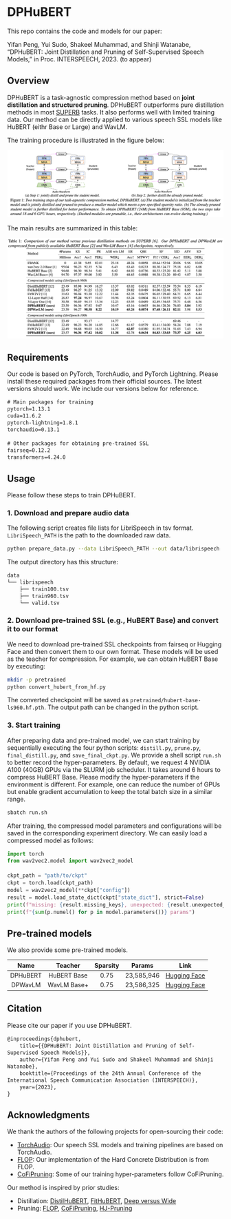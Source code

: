# DPHuBERT

This repo contains the code and models for our paper: 

Yifan Peng, Yui Sudo, Shakeel Muhammad, and Shinji Watanabe, “DPHuBERT: Joint Distillation and Pruning of Self-Supervised Speech Models,” in Proc. INTERSPEECH, 2023. (to appear)


## Overview

DPHuBERT is a task-agnostic compression method based on **joint distillation and structured pruning**. DPHuBERT outperforms pure distillation methods in most [SUPERB](https://superbbenchmark.org/leaderboard) tasks. It also performs well with limited training data. Our method can be directly applied to various speech SSL models like HuBERT (eithr Base or Large) and WavLM.

The training procedure is illustrated in the figure below:

![Training procedure of DPHuBERT](imgs/dphubert-train.png)

The main results are summarized in this table:

![DPHuBERT results](imgs/dphubert-results.png)


## Requirements

Our code is based on PyTorch, TorchAudio, and PyTorch Lightning. Please install these required packages from their official sources. The latest versions should work. We include our versions below for reference.

```
# Main packages for training
pytorch=1.13.1
cuda=11.6.2
pytorch-lightning=1.8.1
torchaudio=0.13.1

# Other packages for obtaining pre-trained SSL
fairseq=0.12.2
transformers=4.24.0
```


## Usage

Please follow these steps to train DPHuBERT.

### 1. Download and prepare audio data

The following script creates file lists for LibriSpeech in tsv format. `LibriSpeech_PATH` is the path to the downloaded raw data.

```bash
python prepare_data.py --data LibriSpeech_PATH --out data/librispeech
```

The output directory has this structure:

```
data
└── librispeech
    ├── train100.tsv
    ├── train960.tsv
    └── valid.tsv
```

### 2. Download pre-trained SSL (e.g., HuBERT Base) and convert it to our format

We need to download pre-trained SSL checkpoints from fairseq or Hugging Face and then convert them to our own format. These models will be used as the teacher for compression. For example, we can obtain HuBERT Base by executing:

```bash
mkdir -p pretrained
python convert_hubert_from_hf.py
```

The converted checkpoint will be saved as `pretrained/hubert-base-ls960.hf.pth`. The output path can be changed in the python script.

### 3. Start training

After preparing data and pre-trained model, we can start training by sequentially executing the four python scripts: `distill.py`, `prune.py`, `final_distill.py`, and `save_final_ckpt.py`. We provide a shell script `run.sh` to better record the hyper-parameters. By default, we request 4 NVIDIA A100 (40GB) GPUs via the SLURM job scheduler. It takes around 6 hours to compress HuBERT Base. Please modify the hyper-parameters if the environment is different. For example, one can reduce the number of GPUs but enable gradient accumulation to keep the total batch size in a similar range.

```bash
sbatch run.sh
```

After training, the compressed model parameters and configurations will be saved in the corresponding experiment directory. We can easily load a compressed model as follows:

```python
import torch
from wav2vec2.model import wav2vec2_model

ckpt_path = "path/to/ckpt"
ckpt = torch.load(ckpt_path)
model = wav2vec2_model(**ckpt["config"])
result = model.load_state_dict(ckpt["state_dict"], strict=False)
print(f"missing: {result.missing_keys}, unexpected: {result.unexpected_keys}")
print(f"{sum(p.numel() for p in model.parameters())} params")
```


## Pre-trained models

We also provide some pre-trained models.

| Name | Teacher | Sparsity | Params | Link |
|:---:|:---:|:---:|:---:|:---:|
| DPHuBERT | HuBERT Base | 0.75 | 23,585,946 | [Hugging Face](https://huggingface.co/pyf98/DPHuBERT/blob/main/DPHuBERT-sp0.75.pth) |
| DPWavLM | WavLM Base+ | 0.75 | 23,586,325 | [Hugging Face](https://huggingface.co/pyf98/DPHuBERT/blob/main/DPWavLM-sp0.75.pth) |



## Citation

Please cite our paper if you use DPHuBERT.

```
@inproceedings{dphubert,
    title={{DPHuBERT: Joint Distillation and Pruning of Self-Supervised Speech Models}},
    author={Yifan Peng and Yui Sudo and Shakeel Muhammad and Shinji Watanabe},
    booktitle={Proceedings of the 24th Annual Conference of the International Speech Communication Association (INTERSPEECH)},
    year={2023},
}
```


## Acknowledgments

We thank the authors of the following projects for open-sourcing their code:
- [TorchAudio](https://github.com/pytorch/audio): Our speech SSL models and training pipelines are based on TorchAudio.
- [FLOP](https://github.com/asappresearch/flop): Our implementation of the Hard Concrete Distribution is from FLOP.
- [CoFiPruning](https://github.com/princeton-nlp/CoFiPruning): Some of our training hyper-parameters follow CoFiPruning.

Our method is inspired by prior studies:
- Distillation: [DistilHuBERT](https://arxiv.org/abs/2110.01900), [FitHuBERT](https://arxiv.org/abs/2207.00555), [Deep versus Wide](https://arxiv.org/abs/2207.06867)
- Pruning: [FLOP](https://arxiv.org/abs/1910.04732), [CoFiPruning](https://arxiv.org/abs/2204.00408), [HJ-Pruning](https://arxiv.org/abs/2302.14132)
